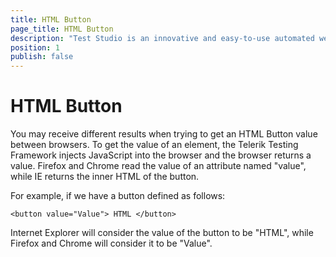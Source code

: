```yaml
---
title: HTML Button
page_title: HTML Button
description: "Test Studio is an innovative and easy-to-use automated web, WPF and load testing solution. Test Studio tests support essential technologies like ASP.NET AJAX, Silverlight, PHP and MVC. HTML5, Testing framework, functional testing, performance testing, load testing, exploratory testing, manual testing."
position: 1
publish: false
---
```

# HTML Button

You may receive different results when trying to get an HTML Button value between browsers. To get the value of an element, the Telerik Testing Framework injects JavaScript into the browser and the browser returns a value. Firefox and Chrome read the value of an attribute named "value", while IE returns the inner HTML of the button.

For example, if we have a button defined as follows:

	<button value="Value"> HTML </button>

Internet Explorer will consider the value of the button to be "HTML", while Firefox and Chrome will consider it to be "Value".



